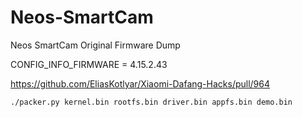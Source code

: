 # Neos-SmartCam
Neos SmartCam Original Firmware Dump

CONFIG_INFO_FIRMWARE = 4.15.2.43

https://github.com/EliasKotlyar/Xiaomi-Dafang-Hacks/pull/964


```
./packer.py kernel.bin rootfs.bin driver.bin appfs.bin demo.bin
```
